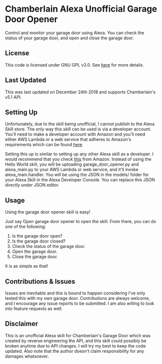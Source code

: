 # Chamberlain Alexa Unofficial Garage Door Opener
Control and monitor your garage door using Alexa. You can check the status of your garage door, and open and close the
garage door.

## License
This code is licensed under GNU GPL v3.0. See [here](https://github.com/brilam/Chamberlain-Alexa-Garage-Door-Opener/blob/master/LICENSE) for more details.

## Last Updated
This was last updated on December 24th 2018 and supports Chamberlain's v5.1 API. 

## Setting Up
Unfortunately, due to the skill being unofficial, I cannot publish to the Alexa Skill store. The only way this skill can
be used is via a developer account. You'll need to make a developer account with Amazon and you'll need either AWS
Lambda or a web service that adheres to Amazon's requirements which can be found [here](https://developer.amazon.com/docs/custom-skills/host-a-custom-skill-as-a-web-service.html)

Setting this up is similar to setting up any other Alexa skill as a developer. I would recommend that you check [this](https://github.com/alexa/skill-sample-python-helloworld-classes/blob/master/instructions/1-voice-user-interface.md) 
from Amazon. Instead of using the Hello World skill, you will be uploading garage_door_opener.py and alexa_main.py 
to your AWS Lambda or web service, and it'll invoke alexa_main.handler. You will be using the JSON in the 
models/ folder for your Alexa Skill in the Alexa Developer Console. You can replace this JSON directly
under JSON editor.

## Usage
Using the garage door opener skill is easy!

Just say Open garage door opener to open the skill. From there, you can do one of the following:

1. Is the garage door open?
2. Is the garage door closed?
3. Check the status of the garage door.
4. Open the garage door.
5. Close the garage door.

It is as simple as that!

## Contributions & Issues
Issues are inevitable and this is bound to happen considering I've only tested this with my own garage door. 
Contributions are always welcome, and I encourage any issue reports to be submitted. I am also willing to 
look into feature requests as well.

## Disclaimer
This is an unofficial Alexa skill for Chamberlain's Garage Door which was created by reverse engineering the API, and this
skill could possibly be broken anytime due to API changes. I will try my best to keep the code updated. Also note that the author 
doesn't claim responsibility for any damages whatsoever. 

